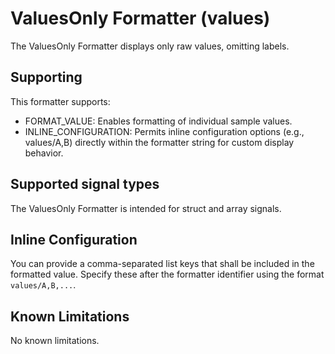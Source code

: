 <!---
title: "ValuesOnly Formatter"
author: "Thomas Haber"
keywords: [impulse, formatter, valuesonly, compact, format]
description: "Formatter that displays only raw values without keys or labels for compact output."
category: "impulse-reference"
tags:
  - reference
  - formatter
docID: xxx
--->

# ValuesOnly Formatter (values)

The ValuesOnly Formatter displays only raw values, omitting labels.

## Supporting

This formatter supports:
- FORMAT_VALUE: Enables formatting of individual sample values.
- INLINE_CONFIGURATION: Permits inline configuration options (e.g., values/A,B) directly within the formatter string for custom display behavior.

## Supported signal types

The ValuesOnly Formatter is intended for struct and array signals.

## Inline Configuration
You can provide a comma-separated list keys that shall be included in the formatted value. 
Specify these after the formatter identifier using the format `values/A,B,...`.


## Known Limitations
No known limitations.
